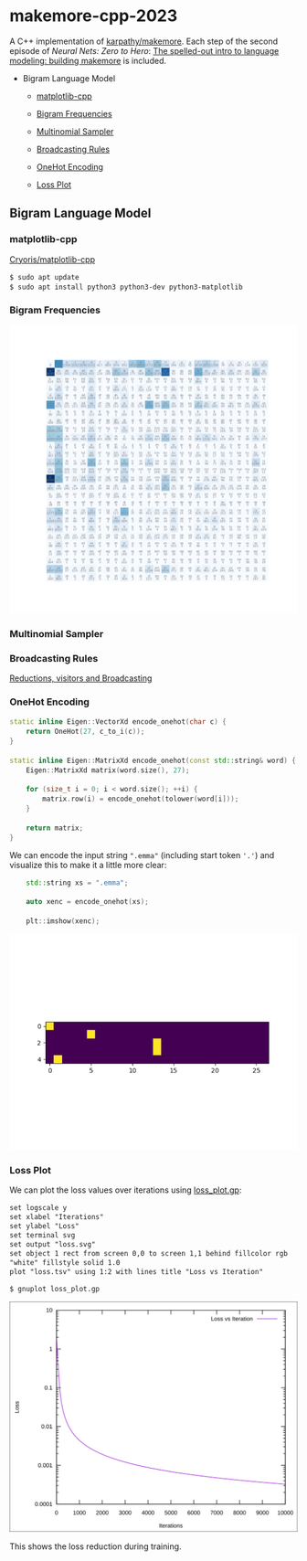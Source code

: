 # makemore-cpp-2023

A C++ implementation of
[karpathy/makemore](https://github.com/karpathy/makemore).
Each step of the second episode of *Neural Nets: Zero to Hero*:
[The spelled-out intro to language modeling: building makemore](
https://youtu.be/PaCmpygFfXo)
is included.

 * Bigram Language Model
   - [matplotlib-cpp](#matplotlib-cpp)
   - [Bigram Frequencies](#bigram-frequencies)
   - [Multinomial Sampler](#multinomial-sampler)
   - [Broadcasting Rules](#broadcasting-rules)

   - [OneHot Encoding](#onehot-encoding)
   - [Loss Plot](#loss-plot)

## Bigram Language Model

### matplotlib-cpp

[Cryoris/matplotlib-cpp](https://github.com/Cryoris/matplotlib-cpp)

```bash
$ sudo apt update
$ sudo apt install python3 python3-dev python3-matplotlib
```

### Bigram Frequencies

![Frequency plot](examples/bigram.png)

### Multinomial Sampler

### Broadcasting Rules

[Reductions, visitors and Broadcasting](https://eigen.tuxfamily.org/dox/group__TutorialReductionsVisitorsBroadcasting.html)

### OneHot Encoding

```c++
static inline Eigen::VectorXd encode_onehot(char c) {
    return OneHot(27, c_to_i(c));
}

static inline Eigen::MatrixXd encode_onehot(const std::string& word) {
    Eigen::MatrixXd matrix(word.size(), 27);

    for (size_t i = 0; i < word.size(); ++i) {
        matrix.row(i) = encode_onehot(tolower(word[i]));
    }

    return matrix;
}

```

We can encode the input string `".emma"` (including start token `'.'`)
and visualize this to make it a little more clear:

```c++
    std::string xs = ".emma";

    auto xenc = encode_onehot(xs);

    plt::imshow(xenc);
```

![OneHot Emma](examples/onehot-emma.png)

### Loss Plot

We can plot the loss values over iterations using [loss_plot.gp](loss_plot.gp):

```gnuplot
set logscale y
set xlabel "Iterations"
set ylabel "Loss"
set terminal svg
set output "loss.svg"
set object 1 rect from screen 0,0 to screen 1,1 behind fillcolor rgb "white" fillstyle solid 1.0
plot "loss.tsv" using 1:2 with lines title "Loss vs Iteration"
```

```bash
$ gnuplot loss_plot.gp
```

![loss.svg](examples/loss.svg)

This shows the loss reduction during training.

